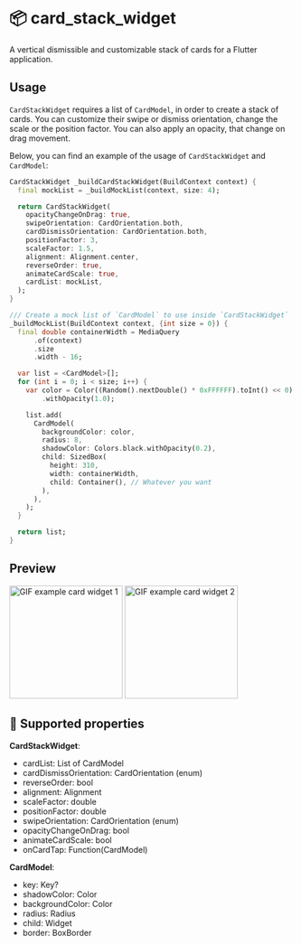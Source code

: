 # 📦 card_stack_widget

A vertical dismissible and customizable stack of cards for a Flutter application.

## Usage

`CardStackWidget` requires a list of `CardModel`, in order to create a stack of cards. You can
customize their swipe or dismiss orientation, change the scale or the position factor. You can also
apply an opacity, that change on drag movement.

Below, you can find an example of the usage of `CardStackWidget` and `CardModel`:

```dart
CardStackWidget _buildCardStackWidget(BuildContext context) {
  final mockList = _buildMockList(context, size: 4);

  return CardStackWidget(
    opacityChangeOnDrag: true,
    swipeOrientation: CardOrientation.both,
    cardDismissOrientation: CardOrientation.both,
    positionFactor: 3,
    scaleFactor: 1.5,
    alignment: Alignment.center,
    reverseOrder: true,
    animateCardScale: true,
    cardList: mockList,
  );
}

/// Create a mock list of `CardModel` to use inside `CardStackWidget`
_buildMockList(BuildContext context, {int size = 0}) {
  final double containerWidth = MediaQuery
      .of(context)
      .size
      .width - 16;

  var list = <CardModel>[];
  for (int i = 0; i < size; i++) {
    var color = Color((Random().nextDouble() * 0xFFFFFF).toInt() << 0)
        .withOpacity(1.0);

    list.add(
      CardModel(
        backgroundColor: color,
        radius: 8,
        shadowColor: Colors.black.withOpacity(0.2),
        child: SizedBox(
          height: 310,
          width: containerWidth,
          child: Container(), // Whatever you want
        ),
      ),
    );
  }

  return list;
}
```

## Preview

<img src="https://github.com/federicoviceconti/card_stack_widget/blob/master/example/gif/change_example_1.gif?raw=true" alt="GIF example card widget 1" width="200">

<img src="https://github.com/federicoviceconti/card_stack_widget/blob/master/example/gif/change_example_2.gif?raw=true" alt="GIF example card widget 2" width="200">

## 🚀 Supported properties

**CardStackWidget**:
- cardList: List of CardModel
- cardDismissOrientation: CardOrientation (enum)
- reverseOrder: bool
- alignment: Alignment
- scaleFactor: double
- positionFactor: double
- swipeOrientation: CardOrientation (enum)
- opacityChangeOnDrag: bool
- animateCardScale: bool
- onCardTap: Function(CardModel)

**CardModel**:
- key: Key?
- shadowColor: Color
- backgroundColor: Color
- radius: Radius
- child: Widget
- border: BoxBorder
